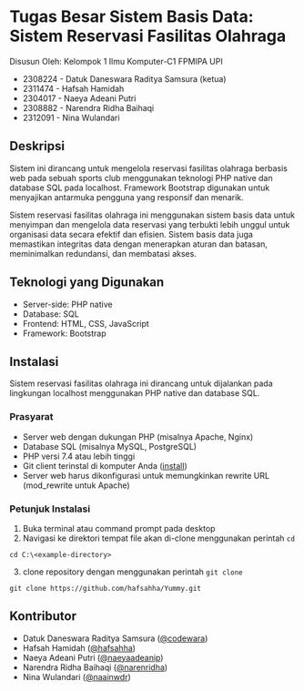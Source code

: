 # Tugas Besar Sistem Basis Data: Sistem Reservasi Fasilitas Olahraga
Disusun Oleh: Kelompok 1 Ilmu Komputer-C1 FPMIPA UPI<br/>
- 2308224 - Datuk Daneswara Raditya Samsura (ketua)
- 2311474 - Hafsah Hamidah
- 2304017 - Naeya Adeani Putri
- 2308882 - Narendra Ridha Baihaqi
- 2312091 - Nina Wulandari

## Deskripsi
Sistem ini dirancang untuk mengelola reservasi fasilitas olahraga berbasis web pada sebuah sports club menggunakan teknologi PHP native dan database SQL pada localhost. Framework Bootstrap digunakan untuk menyajikan antarmuka pengguna yang responsif dan menarik.

Sistem reservasi fasilitas olahraga ini menggunakan sistem basis data untuk menyimpan dan mengelola data reservasi yang terbukti lebih unggul untuk organisasi data secara efektif dan efisien. Sistem basis data juga memastikan integritas data dengan menerapkan aturan dan batasan, meminimalkan redundansi, dan membatasi akses.

## Teknologi yang Digunakan
- Server-side: PHP native
- Database: SQL
- Frontend: HTML, CSS, JavaScript
- Framework: Bootstrap

## Instalasi
Sistem reservasi fasilitas olahraga ini dirancang untuk dijalankan pada lingkungan localhost menggunakan PHP native dan database SQL.

### Prasyarat
- Server web dengan dukungan PHP (misalnya Apache, Nginx)
- Database SQL (misalnya MySQL, PostgreSQL)
- PHP versi 7.4 atau lebih tinggi
- Git client terinstal di komputer Anda ([install](https://www.git-scm.com/downloads))
- Server web harus dikonfigurasi untuk memungkinkan rewrite URL (mod_rewrite untuk Apache)

### Petunjuk Instalasi
1. Buka terminal atau command prompt pada desktop
2. Navigasi ke direktori tempat file akan di-clone menggunakan perintah `cd`
```
cd C:\<example-directory>
```
3. clone repository dengan menggunakan perintah `git clone`
```
git clone https://github.com/hafsahha/Yummy.git
```

## Kontributor
- Datuk Daneswara Raditya Samsura ([@codewara](https://github.com/codewara))
- Hafsah Hamidah ([@hafsahha](https://github.com/hafsahha))
- Naeya Adeani Putri ([@naeyaadeanip](https://github.com/naeyaadeanip))
- Narendra Ridha Baihaqi ([@narenridha](https://github.com/narenridha))
- Nina Wulandari ([@naainwdr](https://github.com/naainwdr))
